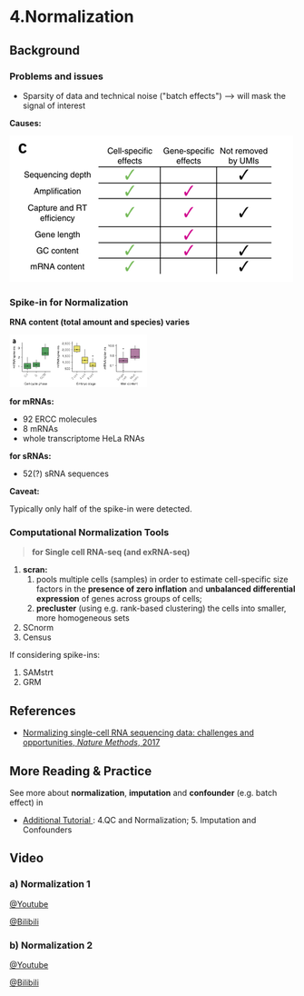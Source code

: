 # 4.Normalization

## Background

### Problems and issues

* Sparsity of data and technical noise \("batch effects"\) --&gt; will mask the signal of interest

**Causes:**

![](../.gitbook/assets/noise.png)

### Spike-in for Normalization

**RNA content \(total amount and species\) varies**

![](../.gitbook/assets/rna-content.png)

**for mRNAs:**

* 92 ERCC molecules
* 8 mRNAs
* whole transcriptome HeLa RNAs

**for sRNAs:**

* 52\(?\) sRNA sequences

**Caveat:**

Typically only half of the spike-in were detected.

### Computational Normalization Tools

> **for Single cell RNA-seq \(and exRNA-seq\)**

1. **scran:**
   1. pools multiple cells \(samples\) in order to estimate cell-specific size factors in the **presence of zero inflation** and **unbalanced differential expression** of genes across groups of cells;
   2. **precluster** \(using e.g. rank-based clustering\) the cells into smaller, more homogeneous sets 
2. SCnorm
3. Census

If considering spike-ins:

1. SAMstrt
2. GRM

## **References**

* [Normalizing single-cell RNA sequencing data: challenges and opportunities, _Nature Methods_, 2017](https://www.ncbi.nlm.nih.gov/pubmed/28504683)

## **More Reading & Practice**

See more about **normalization**, **imputation** and **confounder** \(e.g. batch effect\) in

* [Additional Tutorial ](../getting-startted.md#learning-materials): 4.QC and Normalization; 5. Imputation and Confounders

## Video

### a\) Normalization 1

[@Youtube](https://youtu.be/QCxNIGrTWh0)

[@Bilibili](https://player.bilibili.com/player.html?aid=30592584&cid=53396844&page=1)

### b\) Normalization 2

[@Youtube](https://youtu.be/QDy2grY78DE)

[@Bilibili](https://player.bilibili.com/player.html?aid=30592643&cid=53396972&page=1)

